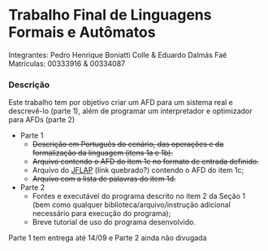 # Trabalho Final de Linguagens Formais e Autômatos 
Integrantes: Pedro Henrique Boniatti Colle & Eduardo Dalmás Faé
Matrículas: 00333916 & 00334087

### Descrição
Este trabalho tem por objetivo criar um AFD para um sistema real e descrevê-lo (parte 1), além de programar um interpretador e optimizador para AFDs (parte 2)
 - Parte 1
	- ~~Descrição em Português do cenário, das operações e da formalização da linguagem (itens 1a e 1b).~~
	- ~~Arquivo contendo o AFD do item 1c no formato de entrada definido.~~
	- Arquivo do [JFLAP](http://www.jflap.org/) (link quebrado?) contendo o AFD do item 1c; 
	- ~~Arquivo com a lista de palavras do item 1d.~~
- Parte 2
	- Fontes e executável do programa descrito no item 2 da Seção 1 (bem como qualquer biblioteca/arquivo/instrução adicional necessário para execução do programa);
	- Breve tutorial de uso do programa desenvolvido.

Parte 1 tem entrega até 14/09 e Parte 2 ainda não divugada